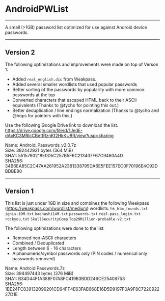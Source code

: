 # AndroidPWList
---
A small (>1GB) password list optimized for use against Android device passwords.

---

## Version 2
The following optimizations and improvements were made on top of Verson 1:

* Added `real_english.dic` from Weakpass.
* Added several smaller wordlists that used popular passwords
* Better sorting of the passwords by popularity with more common passwords at the top
* Converted characters that escaped HTML back to their ASCII equivalents (Thanks to @tycho for pointing this out.)
* Better deduplication / line endings normalization (Thanks to @tycho and @hops for pointers with this.)

Use the following Google Drive link to download the list. <br />
https://drive.google.com/file/d/1JedE-dAxKC3MRIcCBetfRznKf2HkKU8R/view?usp=sharing

Name: Android_Passwords_v2.0.7z <br />
Size: 382442921 bytes (364 MiB) <br />
SHA1: 5515760218E0D5C257B5F6C213407F67C9460A4D <br />
SHA256: 34B6EA85C2C47AA261952A2381338795DA6E5FEE157EC0F70196E4C92DBDBE80 <br />

---

## Version 1
This list is just under 1GB in size and combines the following Weekpass (https://weakpass.com/wordlist/medium) wordlists:
`hk_hlm_founds.txt`
`ignis-10M.txt`
`kaonashi14M.txt`
`passwords.txt`
`real-pass_login.txt`
`rockyou.txt`
`SkullSecurityComp`
`Top29Million-probable-v2.txt`

The following optimizations were done to the list:

* Removed non-ASCII characters
* Combined / Deduplicated
* Length between 6 - 16 characters
* Alphanumeric/symbol passwords only (PIN codes / numerical only passwords removed)

Name: Android Passwords.7z <br />
Size: 394497443 bytes (376 MiB) <br />
SHA1: B34D44F1A388F07A8FC419B3BDD246CE25406753 <br />
SHA256: 1BE24FC839132099201CD64FF4E63FAB668E16D5D9197F0A9F8C722092227D1E <br />
